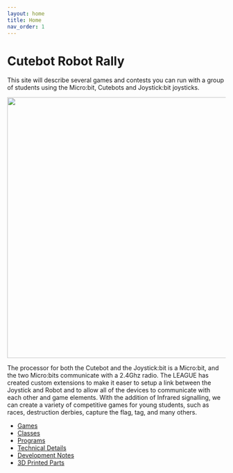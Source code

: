 ```yaml
---
layout: home
title: Home
nav_order: 1
---
```


# Cutebot Robot Rally

This site will describe several games and contests you can run with a group of
students using the Micro:bit, Cutebots and Joystick:bit joysticks. 

<img src="https://images.jointheleague.org/robots/CuteBot.png" style="width: 600px">

The processor for both the Cutebot and the Joystick:bit is a Micro:bit, and the two Micro:bits communicate with a 2.4Ghz radio. The LEAGUE has created custom extensions to make it easer to setup a link between the Joystick and Robot and to allow all of the devices to communicate with each other and game elements. With the addition of Infrared signalling, we can create a variety of competitive games for young students, such as races, destruction derbies, capture the flag, tag, and many others. 


* [Games](games)
* [Classes](classes)
* [Programs](programs)
* [Technical Details](tech)
* [Development Notes](notes)
* [3D Printed Parts](3d)





